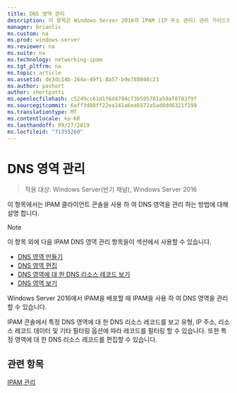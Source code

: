 ```yaml
---
title: DNS 영역 관리
description: 이 항목은 Windows Server 2016의 IPAM (IP 주소 관리) 관리 가이드의 일부입니다.
manager: brianlic
ms.custom: na
ms.prod: windows-server
ms.reviewer: na
ms.suite: na
ms.technology: networking-ipam
ms.tgt_pltfrm: na
ms.topic: article
ms.assetid: de3dc14b-164a-49f1-8a57-b9e788046c23
ms.author: pashort
author: shortpatti
ms.openlocfilehash: c5249cc61d1f6d4794c73b595781a59af0783f9f
ms.sourcegitcommit: 6aff3d88ff22ea141a6ea6572a5ad8dd6321f199
ms.translationtype: MT
ms.contentlocale: ko-KR
ms.lasthandoff: 09/27/2019
ms.locfileid: "71355260"
---
```

# <a name="dns-zone-management"></a>DNS 영역 관리

>적용 대상: Windows Server(반기 채널), Windows Server 2016

이 항목에서는 IPAM 클라이언트 콘솔을 사용 하 여 DNS 영역을 관리 하는 방법에 대해 설명 합니다.  
  
> [!NOTE]  
> 이 항목 외에 다음 IPAM DNS 영역 관리 항목을이 섹션에서 사용할 수 있습니다.  
>   
> -   [DNS 영역 만들기](../../technologies/ipam/Create-a-DNS-Zone.md)  
> -   [DNS 영역 편집](../../technologies/ipam/Edit-a-DNS-Zone.md)  
> -   [DNS 영역에 대 한 DNS 리소스 레코드 보기](../../technologies/ipam/View-DNS-Resource-Records-for-a-DNS-Zone.md)  
> -   [DNS 영역 보기](../../technologies/ipam/View-DNS-Zones.md)  
  
Windows Server 2016에서 IPAM을 배포할 때 IPAM을 사용 하 여 DNS 영역을 관리할 수 있습니다.  
  
IPAM 콘솔에서 특정 DNS 영역에 대 한 DNS 리소스 레코드를 보고 유형, IP 주소, 리소스 레코드 데이터 및 기타 필터링 옵션에 따라 레코드를 필터링 할 수 있습니다. 또한 특정 영역에 대 한 DNS 리소스 레코드를 편집할 수 있습니다.  
  
## <a name="see-also"></a>관련 항목  
[IPAM 관리](Manage-IPAM.md)  
  


